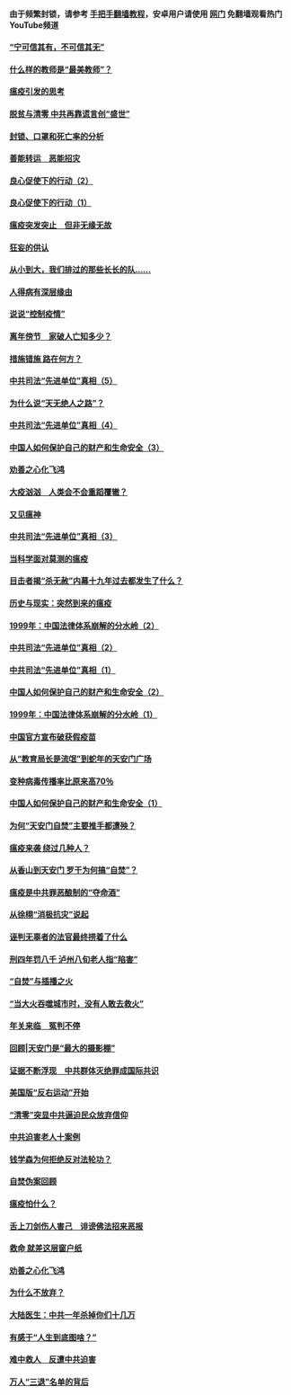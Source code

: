 #### 由于频繁封锁，请参考 [手把手翻墙教程](https://github.com/gfw-breaker/guides/wiki/)，安卓用户请使用 [网门](https://github.com/gfw-breaker/nogfw/blob/master/dl.md?t=03100900) 免翻墙观看热门YouTube频道 

#### [“宁可信其有，不可信其无”](../pages/19/421691.md?t=03100900) 

#### [什么样的教师是“最美教师”？](../pages/19/421755.md?t=03100900) 

#### [瘟疫引发的思考](../pages/19/421594.md?t=03100900) 

#### [脱贫与清零 中共再靠谎言创“盛世”](../pages/19/421590.md?t=03100900) 

#### [封锁、口罩和死亡率的分析](../pages/19/421495.md?t=03100900) 

#### [善能转运　恶能招灾](../pages/19/421334.md?t=03100900) 

#### [良心促使下的行动（2）](../pages/19/421361.md?t=03100900) 

#### [良心促使下的行动（1）](../pages/19/421302.md?t=03100900) 

#### [瘟疫突发突止　但非无缘无故](../pages/19/421281.md?t=03100900) 

#### [狂妄的供认](../pages/19/421199.md?t=03100900) 

#### [从小到大，我们排过的那些长长的队……](../pages/19/421243.md?t=03100900) 

#### [人得病有深层缘由](../pages/19/420864.md?t=03100900) 

#### [说说“控制疫情”](../pages/19/420831.md?t=03100900) 

#### [离年傍节　家破人亡知多少？](../pages/19/420563.md?t=03100900) 

#### [措施错施  路在何方？](../pages/19/420076.md?t=03100900) 

#### [中共司法“先进单位”真相（5）](../pages/19/419453.md?t=03100900) 

#### [为什么说“天无绝人之路”？](../pages/19/419618.md?t=03100900) 

#### [中共司法“先进单位”真相（4）](../pages/19/419452.md?t=03100900) 

#### [中国人如何保护自己的财产和生命安全（3）](../pages/19/419405.md?t=03100900) 

#### [劝善之心化飞鸿](../pages/19/418758.md?t=03100900) 

#### [大疫汹汹　人类会不会重蹈覆辙？](../pages/19/419691.md?t=03100900) 

#### [又见瘟神](../pages/19/419225.md?t=03100900) 

#### [中共司法“先进单位”真相（3）](../pages/19/419451.md?t=03100900) 

#### [当科学面对莫测的瘟疫](../pages/19/419625.md?t=03100900) 

#### [目击者揭“杀无赦”内幕十九年过去都发生了什么？](../pages/19/419617.md?t=03100900) 

#### [历史与现实：突然到来的瘟疫](../pages/19/419619.md?t=03100900) 

#### [1999年：中国法律体系崩解的分水岭（2）](../pages/19/419455.md?t=03100900) 

#### [中共司法“先进单位”真相（2）](../pages/19/419450.md?t=03100900) 

#### [中共司法“先进单位”真相（1）](../pages/19/419449.md?t=03100900) 

#### [中国人如何保护自己的财产和生命安全（2）](../pages/19/419404.md?t=03100900) 

#### [1999年：中国法律体系崩解的分水岭（1）](../pages/19/419454.md?t=03100900) 

#### [中国官方宣布破获假疫苗](../pages/19/419504.md?t=03100900) 

#### [从“教育局长是流氓”到蛇年的天安门广场](../pages/19/419470.md?t=03100900) 

#### [变种病毒传播率比原来高70％](../pages/19/419456.md?t=03100900) 

#### [中国人如何保护自己的财产和生命安全（1）](../pages/19/419403.md?t=03100900) 

#### [为何“天安门自焚”主要推手都遭殃？](../pages/19/419348.md?t=03100900) 

#### [瘟疫来袭 绕过几种人？](../pages/19/419349.md?t=03100900) 

#### [从香山到天安门 罗干为何搞“自焚”？](../pages/19/419270.md?t=03100900) 

#### [瘟疫是中共罪恶酿制的“夺命酒”](../pages/19/419223.md?t=03100900) 

#### [从徐栩“消极抗灾”说起](../pages/19/419224.md?t=03100900) 

#### [诬判无辜者的法官最终捞着了什么](../pages/19/419268.md?t=03100900) 

#### [刑四年罚八千 泸州八旬老人指“陷害”](../pages/19/419232.md?t=03100900) 

#### [“自焚”与插播之火](../pages/19/419226.md?t=03100900) 

#### [“当大火吞噬城市时，没有人敢去救火”](../pages/19/419077.md?t=03100900) 

#### [年关来临　冤判不停](../pages/19/419093.md?t=03100900) 

#### [回顾|天安门是“最大的摄影棚”](../pages/19/380866.md?t=03100900) 

#### [证据不断浮现　中共群体灭绝罪成国际共识](../pages/19/419031.md?t=03100900) 

#### [美国版“反右运动”开始](../pages/19/419030.md?t=03100900) 

#### [“清零”突显中共逼迫民众放弃信仰](../pages/19/418995.md?t=03100900) 

#### [中共迫害老人十案例](../pages/19/418831.md?t=03100900) 

#### [钱学森为何拒绝反对法轮功？](../pages/19/418905.md?t=03100900) 

#### [自焚伪案回顾](../pages/19/418799.md?t=03100900) 

#### [瘟疫怕什么？](../pages/19/418800.md?t=03100900) 

#### [舌上刀剑伤人害己　诽谤佛法招来恶报](../pages/19/418731.md?t=03100900) 

#### [救命 就差这层窗户纸](../pages/19/418706.md?t=03100900) 

#### [劝善之心化飞鸿](../pages/19/416766.md?t=03100900) 

#### [为什么不放弃？](../pages/19/418691.md?t=03100900) 

#### [大陆医生：中共一年杀掉你们十几万](../pages/19/418670.md?t=03100900) 

#### [有感于“人生到底图啥？”](../pages/19/418624.md?t=03100900) 

#### [难中救人　反遭中共迫害](../pages/19/418414.md?t=03100900) 

#### [万人“三退”名单的背后](../pages/19/418505.md?t=03100900) 

